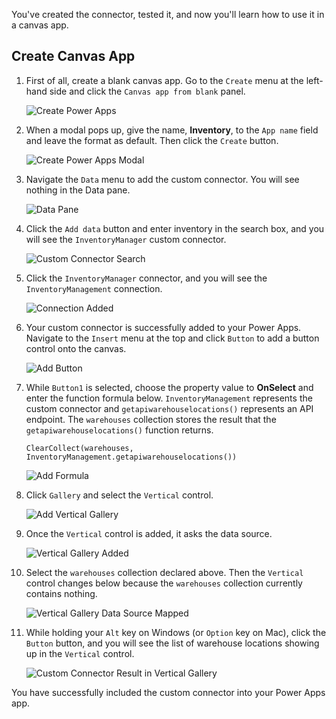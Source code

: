 You've created the connector, tested it, and now you'll learn how to use it in a canvas app.


## Create Canvas App ##

1. First of all, create a blank canvas app. Go to the `Create` menu at the left-hand side and click the `Canvas app from blank` panel.

    ![Create Power Apps][image-01]

1. When a modal pops up, give the name, **Inventory**, to the `App name` field and leave the format as default. Then click the `Create` button.

    ![Create Power Apps Modal][image-02]

1. Navigate the `Data` menu to add the custom connector. You will see nothing in the Data pane.

    ![Data Pane][image-03]

1. Click the `Add data` button and enter inventory in the search box, and you will see the `InventoryManager` custom connector.

    ![Custom Connector Search][image-04]

1. Click the `InventoryManager` connector, and you will see the `InventoryManagement` connection.

    ![Connection Added][image-05]

1. Your custom connector is successfully added to your Power Apps. Navigate to the `Insert` menu at the top and click `Button` to add a button control onto the canvas.

    ![Add Button][image-06]

1. While `Button1` is selected, choose the property value to **OnSelect** and enter the function formula below. `InventoryManagement` represents the custom connector and `getapiwarehouselocations()` represents an API endpoint. The `warehouses` collection stores the result that the `getapiwarehouselocations()` function returns.

    ```powerappsfl
    ClearCollect(warehouses, InventoryManagement.getapiwarehouselocations())
    ```

    ![Add Formula][image-07]

1. Click `Gallery` and select the `Vertical` control.

    ![Add Vertical Gallery][image-08]

1. Once the `Vertical` control is added, it asks the data source.

    ![Vertical Gallery Added][image-09]

1. Select the `warehouses` collection declared above. Then the `Vertical` control changes below because the `warehouses` collection currently contains nothing.

    ![Vertical Gallery Data Source Mapped][image-10]

1. While holding your `Alt` key on Windows (or `Option` key on Mac), click the `Button` button, and you will see the list of warehouse locations showing up in the `Vertical` control.

    ![Custom Connector Result in Vertical Gallery][image-11]

You have successfully included the custom connector into your Power Apps app.


[image-01]: ../media/08-use-custom-connector-in-powerapps-01.png
[image-02]: ../media/08-use-custom-connector-in-powerapps-02.png
[image-03]: ../media/08-use-custom-connector-in-powerapps-03.png
[image-04]: ../media/08-use-custom-connector-in-powerapps-04.png
[image-05]: ../media/08-use-custom-connector-in-powerapps-05.png
[image-06]: ../media/08-use-custom-connector-in-powerapps-06.png
[image-07]: ../media/08-use-custom-connector-in-powerapps-07.png
[image-08]: ../media/08-use-custom-connector-in-powerapps-08.png
[image-09]: ../media/08-use-custom-connector-in-powerapps-09.png
[image-10]: ../media/08-use-custom-connector-in-powerapps-10.png
[image-11]: ../media/08-use-custom-connector-in-powerapps-11.png
